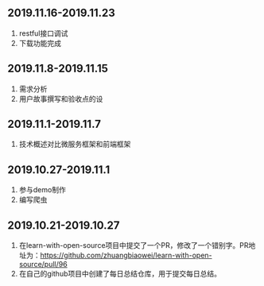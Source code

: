 ﻿## 2019.11.16-2019.11.23
1. restful接口调试
2. 下载功能完成
## 2019.11.8-2019.11.15
1. 需求分析
2. 用户故事撰写和验收点的设

## 2019.11.1-2019.11.7
1. 技术概述对比微服务框架和前端框架

## 2019.10.27-2019.11.1
1. 参与demo制作
2. 编写爬虫
## 2019.10.21-2019.10.27
1. 在learn-with-open-source项目中提交了一个PR，修改了一个错别字。PR地址为：https://github.com/zhuangbiaowei/learn-with-open-source/pull/96
2. 在自己的github项目中创建了每日总结仓库，用于提交每日总结。




 
